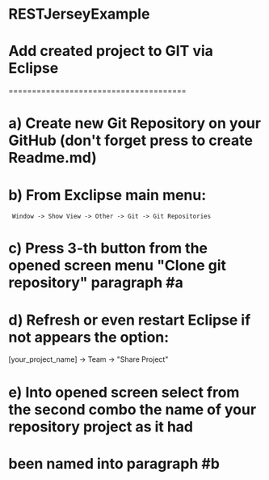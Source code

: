 # RESTJerseyExample

# Add created project to GIT via Eclipse
======================================
# a) Create new Git Repository on your GitHub (don't forget press to create Readme.md)
# b) From Exclipse main menu: 
     Window -> Show View -> Other -> Git -> Git Repositories
# c) Press 3-th button from the opened screen menu "Clone git repository" paragraph #a
# d) Refresh or even restart Eclipse if not appears the option:
   [your_project_name] -> Team -> "Share Project"
# e) Into opened screen select from the second combo the name of your repository project as it had
#    been named into paragraph #b
